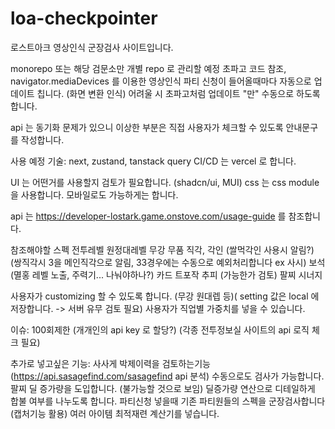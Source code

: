 # loa-checkpointer
로스트아크 영상인식 군장검사 사이트입니다.

monorepo 또는 해당 검문소만 개별 repo 로 관리할 예정
초파고 코드 참조, navigator.mediaDevices 를 이용한 영상인식
파티 신청이 들어올때마다 자동으로 업데이트 칩니다. (화면 변환 인식)
어려울 시 초파고처럼 업데이트 "만" 수동으로 하도록 합니다.

api 는 동기화 문제가 있으니 이상한 부분은 직접 사용자가 체크할 수 있도록 안내문구를 작성합니다.

사용 예정 기술: next, zustand, tanstack query
CI/CD 는 vercel 로 합니다.

UI 는 어떤거를 사용할지 검토가 필요합니다. (shadcn/ui, MUI)
css 는 css module 을 사용합니다.
모바일로도 가능하게는 합니다.

api 는 https://developer-lostark.game.onstove.com/usage-guide 를 참조합니다.

참조해야할 스펙
전투레벨
원정대레벨
무강
무품
직각, 각인 (쌀먹각인 사용시 알림?) (쌍직각시 3을 메인직각으로 알림, 33경우에는 수동으로 예외처리합니다 ex 사시)
보석 (멸홍 레벨 노출, 주력기... 나눠야하나?)
카드
트포작
추피 (가능한가 검토)
팔찌
시너지

사용자가 customizing 할 수 있도록 합니다. (무강 원대렙 등)( setting 값은 local 에 저장합니다. -> 서버 유무 검토 필요)
사용자가 직업별 가중치를 넣을 수 있습니다.

이슈: 100회제한 (개개인의 api key 로 할당?) (각종 전투정보실 사이트의 api 로직 체크 필요)

추가로 넣고싶은 기능: 사사게 박제이력을 검토하는기능 (https://api.sasagefind.com/sasagefind api 분석)
수동으로도 검사가 가능합니다.
팔찌 딜 증가량을 도입합니다. (불가능할 것으로 보임)
딜증가량 연산으로 디테일하게 합불 여부를 나누도록 합니다.
파티신청 넣을때 기존 파티원들의 스펙을 군장검사합니다 (캡처기능 활용)
여러 아이템 최적재련 계산기를 넣습니다.
